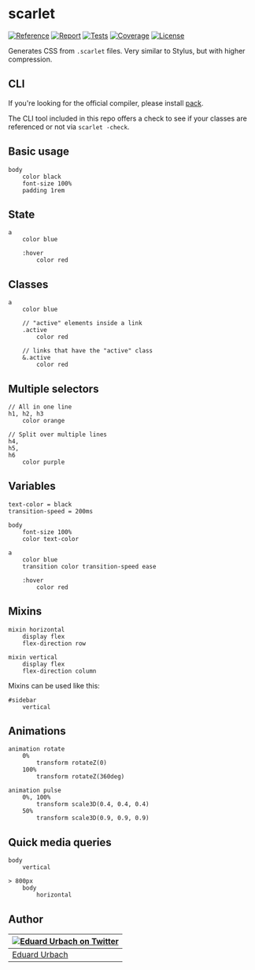 # scarlet

[![Reference][godoc-image]][godoc-url]
[![Report][report-image]][report-url]
[![Tests][tests-image]][tests-url]
[![Coverage][codecov-image]][codecov-url]
[![License][license-image]][license-url]

Generates CSS from `.scarlet` files. Very similar to Stylus, but with higher compression.

## CLI

If you're looking for the official compiler, please install [pack](https://github.com/aerogo/pack).

The CLI tool included in this repo offers a check to see if your classes are referenced or not via `scarlet -check`.

## Basic usage

```scarlet
body
	color black
	font-size 100%
	padding 1rem
```

## State

```scarlet
a
	color blue

	:hover
		color red
```

## Classes

```scarlet
a
	color blue

	// "active" elements inside a link
	.active
		color red

	// links that have the "active" class
	&.active
		color red
```

## Multiple selectors

```scarlet
// All in one line
h1, h2, h3
	color orange

// Split over multiple lines
h4,
h5,
h6
	color purple
```

## Variables

```scarlet
text-color = black
transition-speed = 200ms

body
	font-size 100%
	color text-color

a
	color blue
	transition color transition-speed ease
	
	:hover
		color red
```

## Mixins

```scarlet
mixin horizontal
	display flex
	flex-direction row

mixin vertical
	display flex
	flex-direction column
```

Mixins can be used like this:

```scarlet
#sidebar
	vertical
```

## Animations

```scarlet
animation rotate
	0%
		transform rotateZ(0)
	100%
		transform rotateZ(360deg)

animation pulse
	0%, 100%
		transform scale3D(0.4, 0.4, 0.4)
	50%
		transform scale3D(0.9, 0.9, 0.9)
```

## Quick media queries

```scarlet
body
	vertical

> 800px
	body
		horizontal
```

## Author

| [![Eduard Urbach on Twitter](https://gravatar.com/avatar/16ed4d41a5f244d1b10de1b791657989?s=70)](https://twitter.com/eduardurbach "Follow @eduardurbach on Twitter") |
|---|
| [Eduard Urbach](https://eduardurbach.com) |

[godoc-image]: https://godoc.org/github.com/aerogo/scarlet?status.svg
[godoc-url]: https://godoc.org/github.com/aerogo/scarlet
[report-image]: https://goreportcard.com/badge/github.com/aerogo/scarlet
[report-url]: https://goreportcard.com/report/github.com/aerogo/scarlet
[tests-image]: https://cloud.drone.io/api/badges/aerogo/scarlet/status.svg
[tests-url]: https://cloud.drone.io/aerogo/scarlet
[codecov-image]: https://codecov.io/gh/aerogo/scarlet/graph/badge.svg
[codecov-url]: https://codecov.io/gh/aerogo/scarlet
[license-image]: https://img.shields.io/badge/license-MIT-blue.svg
[license-url]: https://github.com/aerogo/scarlet/blob/master/LICENSE
